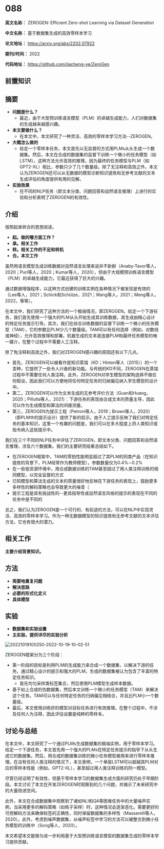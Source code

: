 # 088

**英文名称：** ZEROGEN: Efficient Zero-shot Learning via Dataset Generation

**中文名称：** 基于数据集生成的高效零样本学习

**论文地址：** https://arxiv.org/abs/2202.07922

**期刊/时间：** 2022

**代码地址：** https://github.com/jiacheng-ye/ZeroGen

## 前置知识

## 摘要

- **问题是什么？**
  - 最近，由于大型预训练语言模型（PLM）的卓越生成能力，人们对数据集的生成越来越感兴趣。
- **本文要做什么？**
  - 在本文中，本文研究了一种灵活、高效的零样本学习方法--ZEROGEN。
- **大概怎么做的**
  - 给定一个零样本任务，本文首先以无监督的方式用PLMs从头生成一个数据集。然后，本文在合成的数据集的监督下训练一个微小的任务模型（如LSTM）。这种方法允许高效的推理，因为最终的任务模型与PLM（如GPT2-XL）相比，参数只少了几个数量级。除了无注释和高效之外，本文认为ZEROGEN还可以从无数据的模型诊断知识提炼和无参考文献的文本生成评估的角度提供有用的见解。
- **实验效果**
  - 在不同的NLP任务（即文本分类、问题回答和自然语言推理）上进行的实验和分析表明了ZEROGEN的有效性。

## 介绍

按照起承转合的思想阅读。
- **起。做的哪方面工作？**
- **承。相关工作**
- **转。相关工作的不足和转机**
- **合。本文工作**

虽然用语言模型生成训练数据对自然语言处理来说并不新鲜（Anaby-Tavor等人，2020；Puri等人，2020；Kumar等人，2020），但由于大规模预训练语言模型（PLM）的卓越生成能力，它最近获得了巨大的兴趣。

通过数据增强程序，以这种方式创建的训练实例在各种情况下被发现是有效的（Lee等人，2021；Schick和Schütze，2021；Wang等人，2021；Meng等人，2022，等等）。

在本文中，我们研究了这种方法的一个极端情况，即ZEROGEN。给定一个下游任务，我们首先使用一个强大的PLM从头开始生成其训练数据，其生成由精心设计的特定任务提示引导。其次，我们在综合训练数据的监督下训练一个微小的任务模型（TAM），它的参数比PLM少几个数量级。TAM可以有任何选择（例如，对数线或神经），允许高效推理和部署。机器生成的文本是连接PLM和最终任务模型的唯一媒介，在整个过程中不需要人工注释。

除了免注释和高效之外，我们对ZEROGEN感兴趣的原因还有以下几点。
- 首先，ZEROGEN可以被看作是知识蒸馏（KD；Hinton等人（2015））的一个变种，它提供了一些令人兴奋的新功能。与传统的KD不同，ZEROGEN在蒸馏过程中不需要任何人类注释。此外，ZEROGEN对学生模型的架构选择不做任何假设，因此我们可以方便地将任何特定任务的归纳偏见纳入学生模型的设计中。
- 第二，ZEROGEN可以作为文本生成的无参考评价方法（Guan和Huang，2020；Pillutla等人，2021）：下游任务的表现由合成文本的质量主导，因此可以作为生成模型和算法的间接测量。
- 第三，ZEROGEN为提示工程（Petroni等人，2019；Brown等人，2020）（即PLM中的提示设计）提供了新的启示。由于人工提示反映了我们对特定任务的基本知识，这里一个有趣的问题是，我们可以在多大程度上将人类知识或指令纳入这些提示中。

我们在三个不同的NLP任务中评估了ZEROGEN，即文本分类、问题回答和自然语言推理，涉及六个数据集。我们的主要研究结果总结如下。

- 在ZEROGEN框架中，TAM的零拍性能明显超过了其PLM的同类产品（在知识提炼的背景下，PLM经常作为教师模型），参数数量仅为0.4%∼0.2%
- 在一些低资源环境中，用合成数据训练的TAM甚至超过了用人类注释训练的相同模型，以完全监督的方式
- 已知模型和算法生成的文本的质量很好地反映在下游任务的表现上，鼓励更多多样性的解码策略也会导致更大的噪音（
- 提示工程是具有挑战性的--更具指导性或自然语言风格的提示的表现在不同的任务中是不同的

总之，我们认为ZEROGEN是一个可行的、有前途的方法，可以在NLP中实现灵活、高效的零样本学习。作为一种无数据模型的知识提炼和无参考文献的文本评估方法，它也有很大的潜力。

## 相关工作

**主要介绍背景知识。**

## 方法

- **简要地重复问题**
- **解决思路**
- **必要的形式化定义**
- **具体模型**



## 实验

- **数据集和实验设置**
- **主实验，提供详尽的实验分析**

![20221019100250-2022-10-19-10-02-51](https://cdn.jsdelivr.net/gh/ironartisan/picRepo/20221019100250-2022-10-19-10-02-51.png)

ZEROGEN框架分为三个阶段：

- 第一阶段的目标是利用PLM的生成能力来合成一个数据集，以解决下游的任务。通过精心设计的提示和强大的PLM，生成的数据集被认为包含了丰富的特定任务知识。
  - 首先均匀采样类标签集合，然后使用PLM模型生成样本数据。
- 基于如上合成的伪数据集，然后本文训练一个微小的任务模型（TAM）来解决这个任务。TAM可以与任何特定任务的归纳偏见相结合，并且比PLM小一个数量级。
- 最后，本文使用训练好的模型对目标任务进行有效推理。在整个过程中，不涉及任何人为注释，因此评估设置是纯粹的零样本。

## 讨论与总结

在本文中，本文研究了一个通过PLMs生成数据集的极端实例，用于零样本学习。给定一个下游任务，本文首先用一个强大的PLMs在特定任务提示的指导下从头生成它的数据集。然后，用合成的数据集训练的微小任务模型被用来进行零样本推理。在没有任何人类注释的情况下，本文表明，一个单层LSTM可以超越其PLM对应的零样本性能（例如，GPT2-XL），甚至超过用人类注释训练的同一模型。

尽管已经证明了有效性，但基于零样本学习的数据集生成方面的研究仍处于早期阶段。本文讨论了本文在开发ZEROGEN时观察到的几个问题，并揭示了未来研究中的大量改进空间。

此外，本文在合成数据集中观察到了诸如NLI和QA等困难任务中的大量噪声实例，当采用更多的解码策略（如核子采样）时，这种情况会逐渐恶化。需要更好的可控解码方法来确保标签的正确性，同时保留数据集的多样性（Massarelli等人，2020）。此外，考虑到噪声数据集，从噪声标签中学习的方法可以被整合到微小任务模型的训练中（Song等人，2020）。

本文希望本文能够为进一步利用基于大型预训练语言模型的数据集生成的零样本学习提供贡献。